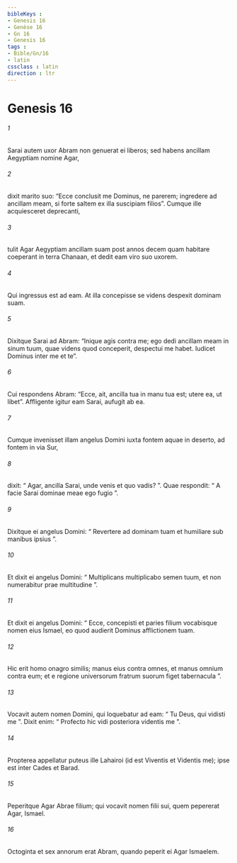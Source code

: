 ```yaml
---
bibleKeys : 
- Genesis 16
- Genèse 16
- Gn 16
- Genesis 16
tags : 
- Bible/Gn/16
- latin
cssclass : latin
direction : ltr
---
```


# Genesis 16

###### 1
Sarai autem uxor Abram non genuerat ei liberos; sed habens ancillam Aegyptiam nomine Agar, 
###### 2
dixit marito suo: “Ecce conclusit me Dominus, ne parerem; ingredere ad ancillam meam, si forte saltem ex illa suscipiam filios”. Cumque ille acquiesceret deprecanti, 
###### 3
tulit Agar Aegyptiam ancillam suam post annos decem quam habitare coeperant in terra Chanaan, et dedit eam viro suo uxorem. 
###### 4
Qui ingressus est ad eam. At illa concepisse se videns despexit dominam suam.
###### 5
Dixitque Sarai ad Abram: “Inique agis contra me; ego dedi ancillam meam in sinum tuum, quae videns quod conceperit, despectui me habet. Iudicet Dominus inter me et te”. 
###### 6
Cui respondens Abram: “Ecce, ait, ancilla tua in manu tua est; utere ea, ut libet”. Affligente igitur eam Sarai, aufugit ab ea. 
###### 7
Cumque invenisset illam angelus Domini iuxta fontem aquae in deserto, ad fontem in via Sur, 
###### 8
dixit: “ Agar, ancilla Sarai, unde venis et quo vadis? ”. Quae respondit: “ A facie Sarai dominae meae ego fugio ”. 
###### 9
Dixitque ei angelus Domini: “ Revertere ad dominam tuam et humiliare sub manibus ipsius ”. 
###### 10
Et dixit ei angelus Domini: “ Multiplicans multiplicabo semen tuum, et non numerabitur prae multitudine ”. 
###### 11
Et dixit ei angelus Domini: “ Ecce, concepisti et paries filium vocabisque nomen eius Ismael, eo quod audierit Dominus afflictionem tuam.
###### 12
Hic erit homo onagro similis; manus eius contra omnes, et manus omnium contra eum; et e regione universorum fratrum suorum figet tabernacula ”.
###### 13
Vocavit autem nomen Domini, qui loquebatur ad eam: “ Tu Deus, qui vidisti me ”. Dixit enim: “ Profecto hic vidi posteriora videntis me ”. 
###### 14
Propterea appellatur puteus ille Lahairoi (id est Viventis et Videntis me); ipse est inter Cades et Barad.
###### 15
Peperitque Agar Abrae filium; qui vocavit nomen filii sui, quem pepererat Agar, Ismael. 
###### 16
Octoginta et sex annorum erat Abram, quando peperit ei Agar Ismaelem.
